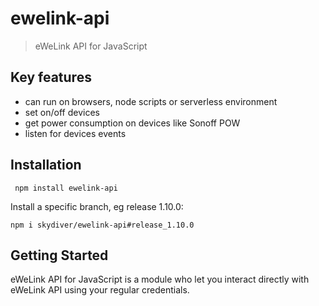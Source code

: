 # ewelink-api
> eWeLink API for JavaScript


## Key features
* can run on browsers, node scripts or serverless environment
* set on/off devices
* get power consumption on devices like Sonoff POW
* listen for devices events


## Installation
```
 npm install ewelink-api
```
Install a specific branch, eg release 1.10.0:
```
npm i skydiver/ewelink-api#release_1.10.0
```

## Getting Started
eWeLink API for JavaScript is a module who let you interact directly with eWeLink API using your regular credentials.
